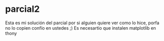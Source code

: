 # parcial2
Esta es mi solución del parcial por si alguien quiere ver como lo hice, porfa no lo copien confío en ustedes ;)
Es necesartio que instalen matplotlib en thony 
